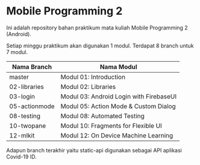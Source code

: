 # Mobile Programming 2

Ini adalah repository bahan praktikum mata kuliah Mobile Programming 2 (Android).

Setiap minggu praktikum akan digunakan 1 modul. Terdapat 8 branch untuk 7 modul.

| Nama Branch   | Nama Modul                              |
|---------------|-----------------------------------------|
| master        | Modul 01: Introduction                  |
| 02-libraries  | Modul 02: Libraries                     |
| 03-login      | Modul 03: Android Login with FirebaseUI |
| 05-actionmode | Modul 05: Action Mode & Custom Dialog   |
| 08-testing    | Modul 08: Automated Testing             |
| 10-twopane    | Modul 10: Fragments for Flexible UI     |
| 12-mlkit      | Modul 12: On Device Machine Learning    |

Adapun branch terakhir yaitu static-api digunakan sebagai API aplikasi Covid-19 ID.